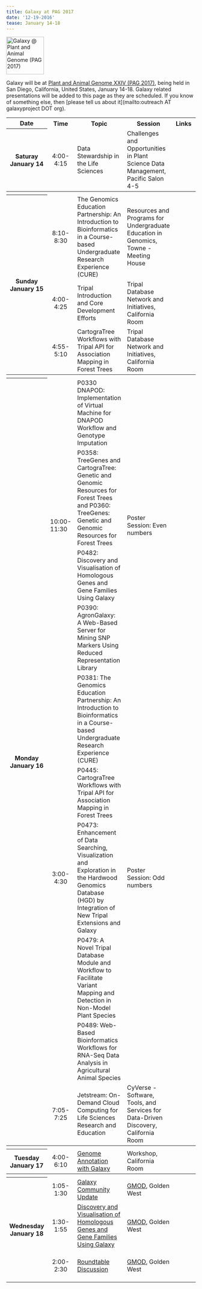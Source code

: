 ```yaml
---
title: Galaxy at PAG 2017
date: '12-19-2016'
tease: January 14-18
---
```

<div class="center"><a href='http://www.intlpag.org/'><img src="/src/images/Logos/PAGLogo300.png" alt="Galaxy @ Plant and Animal Genome (PAG 2017)" height="100" /></a></div>

Galaxy will be at [Plant and Animal Genome XXIV (PAG 2017)](http://www.intlpag.org/), being held in San Diego, California, United States, January 14-18.  Galaxy related presentations will be added to this page as they are scheduled.  If you know of something else, then [please tell us about it](mailto:outreach AT galaxyproject DOT org).

<table>
  <tr class="th" >
    <th> Date </th>
    <th> Time </th>
    <th> Topic </th>
    <th> Session </th>
    <th> Links </th>
    <th> Contact </th>
  </tr>
  <tr>
    <th> Saturay<br />January 14 </th>
    <td style=" text-align: center;"> 4:00-4:15 </td>
    <td> Data Stewardship in the Life Sciences </td>
    <td> Challenges and Opportunities in Plant Science Data Management, Pacific Salon 4-5</td>
    <td> </td>
    <td> Robert Davey </td>
  </tr>
  <tr>
    <th colspan=6> </th>
  </tr>
  <tr>
    <th rowspan="3"> Sunday<br />January 15 </th>
    <td style=" text-align: center;"> 8:10-8:30 </td>
    <td> The Genomics Education Partnership: An Introduction to Bioinformatics in a Course-based Undergraduate Research Experience (CURE) </td>
    <td> Resources and Programs for Undergraduate Education in Genomics, Towne - Meeting House </td>
    <td> </td>
    <td> Sarah Elgin </td>
  </tr>
  <tr>
    <td style=" text-align: center;"> 4:00-4:25 </td>
    <td> Tripal Introduction and Core Development Efforts </td>
    <td> Tripal Database Network and Initiatives, California Room </td>
    <td> </td>
    <td> Stephen P. Ficklin </td>
  </tr>
  <tr>
    <td style=" text-align: center;"> 4:55-5:10 </td>
    <td> CartograTree Workflows with Tripal API for Association Mapping in Forest Trees </td>
    <td> Tripal Database Network and Initiatives, California Room </td>
    <td> </td>
    <td> Nic Herndon </td>
  </tr>
  <tr>
    <th colspan=6> </th>
  </tr>
  <tr>
    <th rowspan="10"> Monday<br />January 16 </th>
    <td rowspan="4"> 10:00-11:30 </td>
    <td> P0330 DNAPOD: Implementation of Virtual Machine for DNAPOD Workflow and Genotype Imputation </td>
    <td rowspan="4"> Poster Session: Even numbers </td>
    <td> </td>
    <td> Takako Mochizuki </td>
  </tr>
  <tr>
    <td> P0358: TreeGenes and CartograTree: Genetic and Genomic Resources for Forest Trees and P0360: TreeGenes: Genetic and Genomic Resources for Forest Trees </td>
    <td> </td>
    <td> Emily Grau </td>
  </tr>
  <tr>
    <td> P0482: Discovery and Visualisation of Homologous Genes and Gene Families Using Galaxy </td>
    <td> </td>
    <td> Anil S. Thanki </td>
  </tr>
  <tr>
    <td> P0390: AgronGalaxy: A Web-Based Server for Mining SNP Markers Using Reduced Representation Library </td>
    <td> </td>
    <td> Li-yu Daisy Liu </td>
  </tr>
  <tr>
    <td rowspan="5" style=" text-align: center;"> 3:00-4:30 </td>
    <td> P0381: The Genomics Education Partnership: An Introduction to Bioinformatics in a Course-based Undergraduate Research Experience (CURE) </td>
    <td rowspan="5"> Poster Session: Odd numbers </td>
    <td> </td>
    <td> Sarah Elgin </td>
  </tr>
  <tr>
    <td> P0445: CartograTree Workflows with Tripal API for Association Mapping in Forest Trees </td>
    <td> </td>
    <td> Nic Herndon </td>
  </tr>
  <tr>
    <td> P0473: Enhancement of Data Searching, Visualization and Exploration in the Hardwood Genomics Database (HGD) by Integration of New Tripal Extensions and Galaxy </td>
    <td> </td>
    <td> Ming Chen </td>
  </tr>
  <tr>
    <td> P0479: A Novel Tripal Database Module and Workflow to Facilitate Variant Mapping and Detection in Non-Model Plant Species </td>
    <td> </td>
    <td> Yuanyuan Chang </td>
  </tr>
  <tr>
    <td> P0489: Web-Based Bioinformatics Workflows for RNA-Seq Data Analysis in Agricultural Animal Species </td>
    <td> </td>
    <td> Qiaoshan Lin </td>
  </tr>

  <tr>
    <td style=" text-align: center;"> 7:05-7:25 </td>
    <td> Jetstream: On-Demand Cloud Computing for Life Sciences Research and Education </td>
    <td> CyVerse - Software, Tools, and Services for Data-Driven Discovery, California Room </td>
    <td> </td>
    <td> Matthew Vaughn </td>
  </tr>
  <tr>
    <th colspan=6> </th>
  </tr>
  <tr>
    <th> Tuesday<br />January 17 </th>
    <td style=" text-align: center;"> 4:00-6:10</td>
    <td> <a href='https://pag.confex.com/pag/xxv/meetingapp.cgi/Session/4217'>Genome Annotation with Galaxy</a> </td>
    <td> Workshop, California Room </td>
    <td> </td>
    <td> <a href='/src/JeremyGoecks/index.md'>Jeremy Goecks</a> </td>
  </tr>
  <tr>
    <th colspan=6> </th>
  </tr>
  <tr>
    <th rowspan=3> Wednesday<br />January 18 </th>
    <td style=" text-align: center;"> 1:05-1:30 </td>
    <td> <a href='https://pag.confex.com/pag/xxv/meetingapp.cgi/Paper/25649'>Galaxy Community Update</a> </td>
    <td> <a href='https://pag.confex.com/pag/xxv/meetingapp.cgi/Session/4229'>GMOD</a>, Golden West </td>
    <td>  </td>
    <td> <a href='/src/DaveClements/index.md'>Dave Clements</a> </td>
  </tr>
  <tr>
    <td style=" text-align: center;"> 1:30-1:55 </td>
    <td> <a href='https://pag.confex.com/pag/xxv/meetingapp.cgi/Paper/25652'>Discovery and Visualisation of Homologous Genes and Gene Families Using Galaxy</a> </td>
    <td> <a href='https://pag.confex.com/pag/xxv/meetingapp.cgi/Session/4229'>GMOD</a>, Golden West </td>
    <td>  </td>
    <td> Anil S. Thanki </td>
  </tr>
  <tr>
    <td style=" text-align: center;"> 2:00-2:30 </td>
    <td> <a href='https://pag.confex.com/pag/xxv/meetingapp.cgi/Paper/25656'>Roundtable Discussion</a> </td>
    <td> <a href='https://pag.confex.com/pag/xxv/meetingapp.cgi/Session/4229'>GMOD</a>, Golden West </td>
    <td>  </td>
    <td> <a href='/src/DaveClements/index.md'>Dave Clements</a>, Anil S. Thanki </td>
  </tr>
</table>


